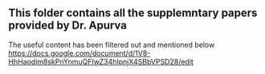 This folder contains all the supplemntary papers provided by Dr. Apurva
--
The useful content has been filtered out and mentioned below<br>
https://docs.google.com/document/d/1V8-HhHaodim8skPnYnmuQFIwZ34hIpnjX4SBbVPSD28/edit

